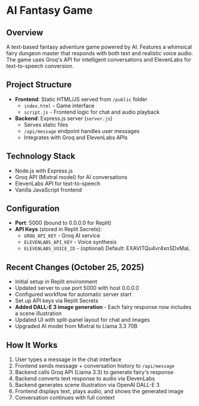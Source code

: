 # AI Fantasy Game

## Overview
A text-based fantasy adventure game powered by AI. Features a whimsical fairy dungeon master that responds with both text and realistic voice audio. The game uses Groq's API for intelligent conversations and ElevenLabs for text-to-speech conversion.

## Project Structure
- **Frontend**: Static HTML/JS served from `/public` folder
  - `index.html` - Game interface
  - `script.js` - Frontend logic for chat and audio playback
- **Backend**: Express.js server (`server.js`)
  - Serves static files
  - `/api/message` endpoint handles user messages
  - Integrates with Groq and ElevenLabs APIs

## Technology Stack
- Node.js with Express.js
- Groq API (Mixtral model) for AI conversations
- ElevenLabs API for text-to-speech
- Vanilla JavaScript frontend

## Configuration
- **Port**: 5000 (bound to 0.0.0.0 for Replit)
- **API Keys** (stored in Replit Secrets):
  - `GROQ_API_KEY` - Groq AI service
  - `ELEVENLABS_API_KEY` - Voice synthesis
  - `ELEVENLABS_VOICE_ID` - (optional) Default: EXAVITQu4vr4xnSDxMaL

## Recent Changes (October 25, 2025)
- Initial setup in Replit environment
- Updated server to use port 5000 with host 0.0.0.0
- Configured workflow for automatic server start
- Set up API keys via Replit Secrets
- **Added DALL-E 3 image generation** - Each fairy response now includes a scene illustration
- Updated UI with split-panel layout for chat and images
- Upgraded AI model from Mixtral to Llama 3.3 70B

## How It Works
1. User types a message in the chat interface
2. Frontend sends message + conversation history to `/api/message`
3. Backend calls Groq API (Llama 3.3) to generate fairy's response
4. Backend converts text response to audio via ElevenLabs
5. Backend generates scene illustration via OpenAI DALL-E 3
6. Frontend displays text, plays audio, and shows the generated image
7. Conversation continues with full context
